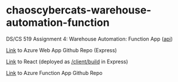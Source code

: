 # chaoscybercats-warehouse-automation-function
DS/CS 519 Assignment 4: Warehouse Automation: Function App ([api](https://chaoscybercats-warehouse-automation.azurewebsites.net/api-docs/))

[Link](https://github.com/fjgao2buedu/chaoscybercats-warehouse-automation/tree/node_ver) to Azure Web App Github Repo (Express)

[Link](https://github.com/fjgao2buedu/ds-cs-519-assignment-4) to React (deployed as [/client/build](https://github.com/fjgao2buedu/chaoscybercats-warehouse-automation/tree/node_ver/client/build) in Express)

[Link](https://github.com/fjgao2buedu/chaoscybercats-warehouse-automation-function) to Azure Function App Github Repo
